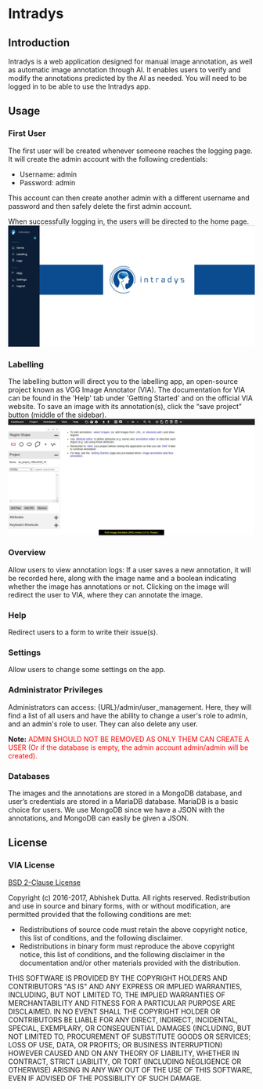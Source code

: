 # Intradys

## Introduction

Intradys is a web application designed for manual image annotation, as well as automatic image annotation through AI. It enables users to verify and modify the annotations predicted by the AI as needed. You will need to be logged in to be able to use the Intradys app.

## Usage

### First User

The first user will be created whenever someone reaches the logging page. It will create the admin account with the following credentials:
- Username: admin
- Password: admin

This account can then create another admin with a different username and password and then safely delete the first admin account.

When successfully logging in, the users will be directed to the home page.
![Neuravisionix Homepage](https://github.com/Artemis-IA/Neuravisionix-Pioneers/blob/fred/docs/homepage.png)


### Labelling

The labelling button will direct you to the labelling app, an open-source project known as VGG Image Annotator (VIA). The documentation for VIA can be found in the 'Help' tab under 'Getting Started' and on the official VIA website. To save an image with its annotation(s), click the “save project” button (middle of the sidebar).
![Neuravisionix VIA](https://github.com/Artemis-IA/Neuravisionix-Pioneers/blob/fred/docs/via.jpg)


### Overview

Allow users to view annotation logs: If a user saves a new annotation, it will be recorded here, along with the image name and a boolean indicating whether the image has annotations or not. Clicking on the image will redirect the user to VIA, where they can annotate the image.

### Help

Redirect users to a form to write their issue(s).

### Settings

Allow users to change some settings on the app.

### Administrator Privileges

Administrators can access: {URL}/admin/user_management. Here, they will find a list of all users and have the ability to change a user's role to admin, and an admin's role to user. They can also delete any user.

**Note:** <span style="color:red">ADMIN SHOULD NOT BE REMOVED AS ONLY THEM CAN CREATE A USER (Or if the database is empty, the admin account admin/admin will be created).</span>

### Databases

The images and the annotations are stored in a MongoDB database, and user’s credentials are stored in a MariaDB database. MariaDB is a basic choice for users. We use MongoDB since we have a JSON with the annotations, and MongoDB can easily be given a JSON.

## License

### VIA License

[BSD 2-Clause License](https://en.wikipedia.org/wiki/BSD_licenses#2clause_license_.28.22Simplified_BSD_License.22_or_.22FreeBSD_License.22.29)

Copyright (c) 2016-2017, Abhishek Dutta. All rights reserved. Redistribution and use in source and binary forms, with or without modification, are permitted provided that the following conditions are met:
- Redistributions of source code must retain the above copyright notice, this list of conditions, and the following disclaimer.
- Redistributions in binary form must reproduce the above copyright notice, this list of conditions, and the following disclaimer in the documentation and/or other materials provided with the distribution.

THIS SOFTWARE IS PROVIDED BY THE COPYRIGHT HOLDERS AND CONTRIBUTORS "AS IS" AND ANY EXPRESS OR IMPLIED WARRANTIES, INCLUDING, BUT NOT LIMITED TO, THE IMPLIED WARRANTIES OF MERCHANTABILITY AND FITNESS FOR A PARTICULAR PURPOSE ARE DISCLAIMED. IN NO EVENT SHALL THE COPYRIGHT HOLDER OR CONTRIBUTORS BE LIABLE FOR ANY DIRECT, INDIRECT, INCIDENTAL, SPECIAL, EXEMPLARY, OR CONSEQUENTIAL DAMAGES (INCLUDING, BUT NOT LIMITED TO, PROCUREMENT OF SUBSTITUTE GOODS OR SERVICES; LOSS OF USE, DATA, OR PROFITS; OR BUSINESS INTERRUPTION) HOWEVER CAUSED AND ON ANY THEORY OF LIABILITY, WHETHER IN CONTRACT, STRICT LIABILITY, OR TORT (INCLUDING NEGLIGENCE OR OTHERWISE) ARISING IN ANY WAY OUT OF THE USE OF THIS SOFTWARE, EVEN IF ADVISED OF THE POSSIBILITY OF SUCH DAMAGE.
